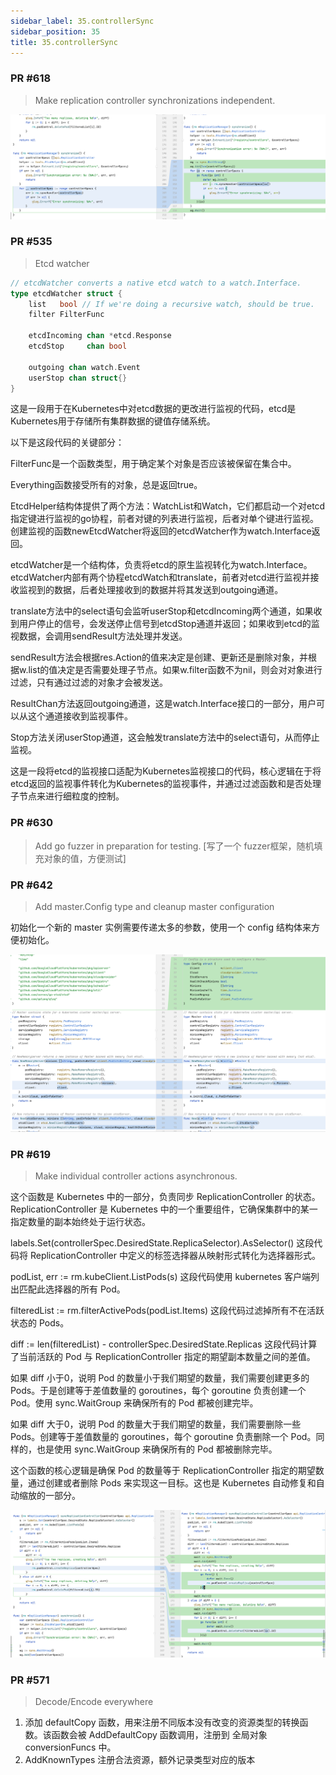 ```yaml
---
sidebar_label: 35.controllerSync
sidebar_position: 35
title: 35.controllerSync
---
```


### PR #618
> Make replication controller synchronizations independent.

![](https://raw.githubusercontent.com/mouuii/picture/master/%E6%88%AA%E5%B1%8F2023-05-18%20%E4%B8%8B%E5%8D%884.43.35.png)

### PR #535
> Etcd watcher

```go
// etcdWatcher converts a native etcd watch to a watch.Interface.
type etcdWatcher struct {
	list   bool // If we're doing a recursive watch, should be true.
	filter FilterFunc

	etcdIncoming chan *etcd.Response
	etcdStop     chan bool

	outgoing chan watch.Event
	userStop chan struct{}
}
```

这是一段用于在Kubernetes中对etcd数据的更改进行监视的代码，etcd是Kubernetes用于存储所有集群数据的键值存储系统。

以下是这段代码的关键部分：

FilterFunc是一个函数类型，用于确定某个对象是否应该被保留在集合中。

Everything函数接受所有的对象，总是返回true。

EtcdHelper结构体提供了两个方法：WatchList和Watch，它们都启动一个对etcd指定键进行监视的go协程，前者对键的列表进行监视，后者对单个键进行监视。创建监视的函数newEtcdWatcher将返回的etcdWatcher作为watch.Interface返回。

etcdWatcher是一个结构体，负责将etcd的原生监视转化为watch.Interface。etcdWatcher内部有两个协程etcdWatch和translate，前者对etcd进行监视并接收监视到的数据，后者处理接收到的数据并将其发送到outgoing通道。

translate方法中的select语句会监听userStop和etcdIncoming两个通道，如果收到用户停止的信号，会发送停止信号到etcdStop通道并返回；如果收到etcd的监视数据，会调用sendResult方法处理并发送。

sendResult方法会根据res.Action的值来决定是创建、更新还是删除对象，并根据w.list的值决定是否需要处理子节点。如果w.filter函数不为nil，则会对对象进行过滤，只有通过过滤的对象才会被发送。

ResultChan方法返回outgoing通道，这是watch.Interface接口的一部分，用户可以从这个通道接收到监视事件。

Stop方法关闭userStop通道，这会触发translate方法中的select语句，从而停止监视。

这是一段将etcd的监视接口适配为Kubernetes监视接口的代码，核心逻辑在于将etcd返回的监视事件转化为Kubernetes的监视事件，并通过过滤函数和是否处理子节点来进行细粒度的控制。


### PR #630 
> Add go fuzzer in preparation for testing. [写了一个 fuzzer框架，随机填充对象的值，方便测试]

### PR #642 
> Add master.Config type and cleanup master configuration

初始化一个新的 master 实例需要传递太多的参数，使用一个 config 结构体来方便初始化。

![](https://raw.githubusercontent.com/mouuii/picture/master/%E6%88%AA%E5%B1%8F2023-05-18%20%E4%B8%8B%E5%8D%885.14.49.png)

### PR #619
> Make individual controller actions asynchronous.


这个函数是 Kubernetes 中的一部分，负责同步 ReplicationController 的状态。ReplicationController 是 Kubernetes 中的一个重要组件，它确保集群中的某一指定数量的副本始终处于运行状态。

labels.Set(controllerSpec.DesiredState.ReplicaSelector).AsSelector() 这段代码将 ReplicationController 中定义的标签选择器从映射形式转化为选择器形式。

podList, err := rm.kubeClient.ListPods(s) 这段代码使用 kubernetes 客户端列出匹配此选择器的所有 Pod。

filteredList := rm.filterActivePods(podList.Items) 这段代码过滤掉所有不在活跃状态的 Pods。

diff := len(filteredList) - controllerSpec.DesiredState.Replicas 这段代码计算了当前活跃的 Pod 与 ReplicationController 指定的期望副本数量之间的差值。

如果 diff 小于0，说明 Pod 的数量小于我们期望的数量，我们需要创建更多的 Pods。于是创建等于差值数量的 goroutines，每个 goroutine 负责创建一个 Pod。使用 sync.WaitGroup 来确保所有的 Pod 都被创建完毕。

如果 diff 大于0，说明 Pod 的数量大于我们期望的数量，我们需要删除一些 Pods。创建等于差值数量的 goroutines，每个 goroutine 负责删除一个 Pod。同样的，也是使用 sync.WaitGroup 来确保所有的 Pod 都被删除完毕。

这个函数的核心逻辑是确保 Pod 的数量等于 ReplicationController 指定的期望数量，通过创建或者删除 Pods 来实现这一目标。这也是 Kubernetes 自动修复和自动缩放的一部分。

![](https://raw.githubusercontent.com/mouuii/picture/master/%E6%88%AA%E5%B1%8F2023-05-18%20%E4%B8%8B%E5%8D%885.19.17.png)


### PR #571
> Decode/Encode everywhere

1. 添加 defaultCopy 函数，用来注册不同版本没有改变的资源类型的转换函数。该函数会被 AddDefaultCopy 函数调用，注册到 全局对象 conversionFuncs 中。
2. AddKnownTypes 注册合法资源，额外记录类型对应的版本